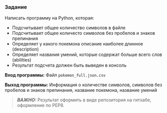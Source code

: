 ### Задание
Написать программу на Python, которая:

* Подсчитывает общее количество символов в файле
* Подсчитывает общее количесто символов без пробелов и знаков препинания
* Определяет у какого покемона описание наиболее длинное (description)
* Определяет названия умений, которые содержат больше всего слов (abilities)
* Результат подсчета должен быть выведен в консоль

**Вход программы:**
Файл `pokemon_full.json.csv`

**Выход программы:**
Информация о количестве символов, символов без пробелов и знаков препинания, название покемона, название умений

> **_ВАЖНО:_**
Результат оформить в виде репозитория на гитхабе, оформление по PEP8.


